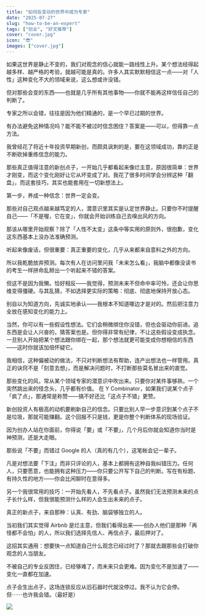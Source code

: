 ```yaml
---
title: "如何在变动的世界中成为专家"
date: "2025-07-27"
slug: "how-to-be-an-expert"
tags: ["创业", "好文推荐"]
cover: "cover.jpg"
icon: "😎"
images: ["cover.jpg"]
---
```

如果这世界是静止不变的，我们对观念的信心就能一路线性上升。某个想法经得起越多样、越严格的考验，就越可能是真的。许多人其实默默相信这一点——对「人性」这种变化不大的领域来说，这么想或许没错。



但对那些会变的东西——也就是几乎所有其他事物——你就不能再这样信任自己的判断了。



专家之所以会错，往往是因为他们精通的，是一个早已过期的世界。



有办法避免这种情况吗？能不能不被过时信念困住？答案是——可以，但得靠一点方法。



我曾经花了将近十年投资早期新创，而颇具讽刺的是，要在这领域成功，靠的正是不断砍掉重练信念的能力。



那些真正值得注意的新创点子，一开始几乎都看起来像烂主意，原因很简单：世界才刚变，而这个变化刚好让它从坏变成了对。我花了很多时间学会分辨这种「翻盘」，而这套技巧，其实也能套用在一切新想法上。



第一步，养成一种信念：世界一定会变。



那些对自己观点越来越笃定的人，潜意识里其实是认定世界静止。只要你不时提醒自己——「不是喔，它在变」，你就会开始训练自己去嗅出风的方向。



那该从哪里开始观察？除了「人性不太变」这条中等实用的原则外，很抱歉，变化这东西基本上没办法准确预测。



听起来像废话，但很重要：真正重要的变化，几乎从来都来自意料之外的方向。



所以我乾脆放弃预测。每次有人在访问里问我「未来怎么看」，我脑中都像没读书的考生一样拼命乱掰出一个听起来不错的答案。



但这不是因为我懒。恰好相反——我觉得，预测未来不但命中率可怜，还会让你思维变得僵硬。与其乱猜，不如选择更实际的策略：彻底、彻底地保持开放心态。



别自以为知道方向，先诚实地承认——我根本不知道哪边才是对的。然后把注意力全放在感知变化的能力上。



当然，你可以有一些假设性想法。它们会稍微绑住你没错，但也会驱动你前进。追东西是会让人兴奋的，猜答案也是。但你得非常有纪律，不让这些假设变成执念。
一旦别人开始把某个想法跟你绑在一起，那个想法就更可能变成你想相信的东西——这时你就该加倍怀疑它。



我相信，这种偏被动的做法，不只对判断想法有帮助，连产出想法也一样管用。真正的诀窍不是「刻意去想」，而是解决问题时，不打断那些莫名冒出来的直觉。



那些变化的风，常从某个领域专家的潜意识中吹出来。只要你对某件事够熟，一个突然跳出来的怪念头，几乎都有价值。
在 Y Combinator，如果我们说某个点子「疯了点」，那通常是称赞——搞不好还比「这点子不错」更赞。



新创投资人有极高的动机要刷新自己的信念。只要比别人早一步意识到某个点子不是垃圾，那就可能赚翻。这个回报不只是钱，更是你整个判断体系的现场验证。



因为创办人站在你面前，你得说「要」或「不要」，几个月后你就会知道你当时是神预测，还是大走眼。



那些说「不要」而错过 Google 的人（真的有几个），这笔帐会记一辈子。



凡是对想法要「下注」而非只评论的人，基本上都拥有这种自我纠错压力。任何人，只要愿意，也能拥有这种压力——你只要公开写下自己的判断。写在有标题、有持久性的地方——你会比闲聊时在意得多。



另一个我很常用的技巧：一开始先看人，不先看点子。虽然我们无法预测未来的点子长什么样，但我很能预测什么样的人会生出未来的点子。



真正的新点子，来自那种：认真、有劲、脑袋够独立的人。



当初我们其实觉得 Airbnb 是烂主意，但我们看得出来——创办人他们是那种「再怪都不会怕」的人，所以我们选择先信人、再信点子，最后押对了。



这招其实通用：想要快一点知道自己什么观念已经过时了？那就去跟那些会打破你观念的人当朋友。



不被自己的专业反困住，已经够难了，而未来只会更难。因为变化不是加速了——变化一直都在加速。



点子会生出点子，这场连锁反应从旧石器时代就没停过。我不认为它会停。
但⋯⋯也许我会错。（最好是）




![](https://prod-files-secure.s3.us-west-2.amazonaws.com/112d0858-5090-4d34-a606-b75eb8d65fd2/46476355-9cf3-4e99-9b7a-3531bc426380/1000202064.png?X-Amz-Algorithm=AWS4-HMAC-SHA256&X-Amz-Content-Sha256=UNSIGNED-PAYLOAD&X-Amz-Credential=ASIAZI2LB466WLBECA45%2F20250910%2Fus-west-2%2Fs3%2Faws4_request&X-Amz-Date=20250910T043421Z&X-Amz-Expires=3600&X-Amz-Security-Token=IQoJb3JpZ2luX2VjEHoaCXVzLXdlc3QtMiJHMEUCIFPg%2F%2F7ttKyRbYritUfhZaoZ761emY6LqfS2cJBkU792AiEA2lm%2BOQ8F0xPdD7MNSFLJbheEvCsrxDlo6ob%2B5bFLgjkqiAQI4%2F%2F%2F%2F%2F%2F%2F%2F%2F%2F%2FARAAGgw2Mzc0MjMxODM4MDUiDKMlURUTCoUeDfsYAircA7spQX3SIaxA%2FfeBXP9VohunxzEw2s35ECoc%2Bbd7ps%2FPDOEIkyrHeD11HO6j6t%2BgGi%2F6jQL%2FwKRWwllBf3FHNMyD5GJ6SLzxtCtOUa3KI%2FVaMvv55vIIwBoQ%2B%2BK0tjbDgk4FNe12i%2FkZxuFU5D%2BCvDppeX%2F9k3cbXQUmhE9frVwDLR4O5RHro4RcT0y7hMehrJBW625nXIMPwUwa0weadOyAJsQiam7h4977U4GF6WK5fYSHWBfcdcblj6lxPe2NbhzZolhwFeldDcgXbtud%2Bk3qgNJe%2BP0qFlLlLPrQir1cUwp7AJV8H7hYxCng00y9I0tMOXB0bS0gB322BBBcnDDd8pv6qcRAcUE2V807VtThu0rdhC%2F4YuTeO0%2B5H0sf8xHNj2KcdYovc%2FKiRBO21203USd90JAjl3VliYvwrz%2F2owQWoM0KbRj7AtKHw7rtTb2nqMwlh3Nyy4TrVupvzJ9ynskCgLuVjI1vh6I4D%2BMCq9uErVhPHQrEEme9Cv6Dd2j8eU0VRX004hmZ6xtLRHLsmxNZVWjr1%2FFU3qS%2BeC%2BFHczRKJAE0XVOHWOoL2z4acizb6GcjlhsledJ3ilXLVRJ35eFZ%2FkJ2t6ez4xnUoMWKPTrJXDq5s64ZBNLMIm1g8YGOqUBjxJQvVjbygTpspKp5ev05%2FtCAXIfJAJ5yGGCkjUi0AfHt%2FCZlo%2F4U3i3sbCdgBTQDHAeiqH8yxsIkUN6ns8pkMIQvDzQhCeLEaTYjsywFAepRdznEP8eNsWmXHvaVJbMm7TvmfgwFVrL1bs%2BVqfve%2BJ6E8m9nzuHzc16KU9qEJniyur6Iyjx%2BHnBnNY%2BVzPGMCGy3JVaR38kWffeF3nXoCHjWzPl&X-Amz-Signature=57b1df327d1be5b14f239230443d321165ab5bf182a18333aeebfe17408425ea&X-Amz-SignedHeaders=host&x-amz-checksum-mode=ENABLED&x-id=GetObject)


